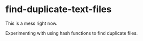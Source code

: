 # find-duplicate-text-files

This is a mess right now.

Experimenting with using hash functions to find duplicate files.

